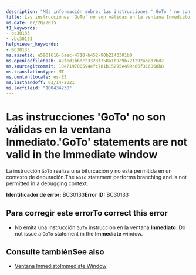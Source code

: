 ```yaml
---
description: "Más información sobre: las instrucciones ' GoTo ' no son válidas en la ventana inmediato"
title: Las instrucciones 'GoTo' no son válidas en la ventana Inmediato.
ms.date: 07/20/2015
f1_keywords:
- bc30133
- vbc30133
helpviewer_keywords:
- BC30133
ms.assetid: e5901616-6aec-4718-b452-90b2143301b0
ms.openlocfilehash: 42fed1bbdc23323f758a1b9c9b72f292a5ad76d2
ms.sourcegitcommit: 10e719780594efc781b15295e499c66f316068b8
ms.translationtype: MT
ms.contentlocale: es-ES
ms.lasthandoff: 02/14/2021
ms.locfileid: "100434230"
---
```

# <a name="goto-statements-are-not-valid-in-the-immediate-window"></a><span data-ttu-id="1ba0c-103">Las instrucciones 'GoTo' no son válidas en la ventana Inmediato.</span><span class="sxs-lookup"><span data-stu-id="1ba0c-103">'GoTo' statements are not valid in the Immediate window</span></span>

<span data-ttu-id="1ba0c-104">La instrucción `GoTo` realiza una bifurcación y no está permitida en un contexto de depuración.</span><span class="sxs-lookup"><span data-stu-id="1ba0c-104">The `GoTo` statement performs branching and is not permitted in a debugging context.</span></span>  
  
 <span data-ttu-id="1ba0c-105">**Identificador de error:** BC30133</span><span class="sxs-lookup"><span data-stu-id="1ba0c-105">**Error ID:** BC30133</span></span>  
  
## <a name="to-correct-this-error"></a><span data-ttu-id="1ba0c-106">Para corregir este error</span><span class="sxs-lookup"><span data-stu-id="1ba0c-106">To correct this error</span></span>  
  
- <span data-ttu-id="1ba0c-107">No emita una instrucción `GoTo` instrucción en la ventana **Inmediato** .</span><span class="sxs-lookup"><span data-stu-id="1ba0c-107">Do not issue a `GoTo` statement in the **Immediate** window.</span></span>  
  
## <a name="see-also"></a><span data-ttu-id="1ba0c-108">Consulte también</span><span class="sxs-lookup"><span data-stu-id="1ba0c-108">See also</span></span>

- [<span data-ttu-id="1ba0c-109">Ventana Inmediato</span><span class="sxs-lookup"><span data-stu-id="1ba0c-109">Immediate Window</span></span>](/visualstudio/ide/reference/immediate-window)
